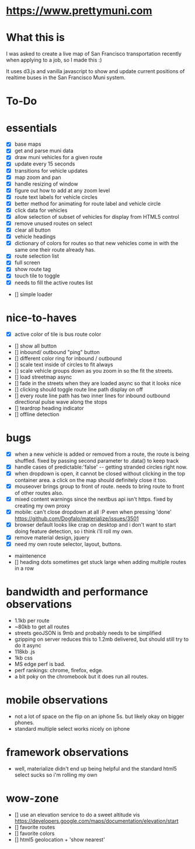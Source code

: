 # https://www.prettymuni.com

# What this is

I was asked to create a live map of San Francisco transportation recently when applying to a job, so I made this :)

It uses d3.js and vanilla javascript to show and update current positions of realtime buses in the San Francisco Muni system.

# To-Do

# essentials
- [x] base maps
- [x] get and parse muni data
- [x] draw muni vehicles for a given route
- [x] update every 15 seconds
- [x] transitions for vehicle updates
- [x] map zoom and pan
- [x] handle resizing of window
- [x] figure out how to add at any zoom level
- [x] route text labels for vehicle circles
- [x] better method for animating for route label and vehicle circle
- [x] click data for vehicles
- [x] allow selection of subset of vehicles for display from HTML5 control
- [x] remove unused routes on select
- [x] clear all button
- [x] vehicle headings
- [x] dictionary of colors for routes so that new vehicles come in with the same one their route already has.
- [x] route selection list
- [x] full screen
- [x] show route tag
- [x] touch tile to toggle
- [x] needs to fill the active routes list
- [] simple loader

# nice-to-haves
- [x] active color of tile is bus route color
- [] show all button
- [] inbound/ outbound "ping" button
- [] different color ring for inbound / outbound
- [] scale text inside of circles to fit always 
- [] scale vehicle groups down as you zoom in so the fit the streets.
- [] load streetmap async 
- [] fade in the streets when they are loaded async so that it looks nice
- [] clicking should toggle route line path display on off
- [] every route line path has two inner lines for inbound outbound directional pulse wave along the stops
- [] teardrop heading indicator
- [] offline detection

# bugs
- [x] when a new vehicle is added or removed from a route, the route is being shuffled. fixed by passing second parameter to .data() to keep track
- [x] handle cases of predictable:'false' -- getting stranded circles right now.
- [x] when dropdown is open, it cannot be closed without clicking in the top container area.  a click on the map should definitely close it too.
- [x] mouseover brings group to front of route.  needs to bring route to front of other routes also.
- [x] mixed content warnings since the nextbus api isn't https. fixed by creating my own proxy
- [x] mobile: can't close dropdown at all :P even when pressing 'done' https://github.com/Dogfalo/materialize/issues/3501
- [x] browser default looks like crap on desktop and i don't want to start doing feature detection, so i think i'll roll my own.
- [x] remove material design, jquery
- [x] need my own route selector, layout, buttons. 
- maintenence
- [] heading dots sometimes get stuck large when adding multiple routes in a row

# bandwidth and performance observations
- 1.1kb per route
- ~80kb to get all routes
- streets geoJSON is 9mb and probably needs to be simplified
- gzipping on server reduces this to 1.2mb delivered, but should still try to do it async
- 118kb .js
- 1kb css
- MS edge perf is bad.
- perf rankings:  chrome, firefox, edge.
- a bit poky on the chromebook but it does run all routes.


# mobile observations
- not a lot of space on the flip on an iphone 5s.  but likely okay on bigger phones.  
- standard multiple select works nicely on iphone

# framework observations
-  well, materialize didn't end up being helpful and the standard html5 select sucks so i'm rolling my own

# wow-zone
- [] use an elevation service to do a sweet altitude vis 
    https://developers.google.com/maps/documentation/elevation/start
- [] favorite routes
- [] favorite colors
- [] html5 geolocation + 'show nearest'


